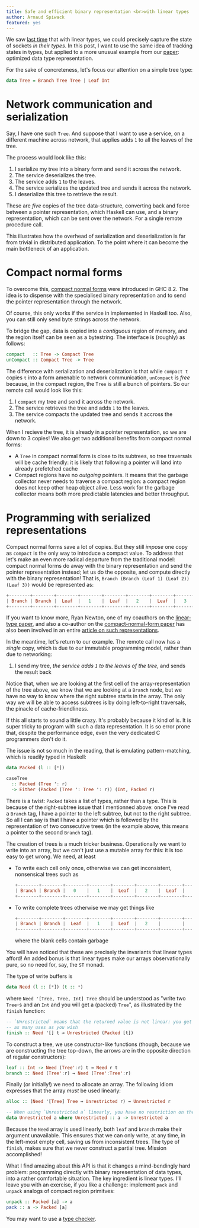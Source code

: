 ```yaml
---
title: Safe and efficient binary representation <br>with linear types
author: Arnaud Spiwack
featured: yes
---
```


We saw [last time][blog-post-sockets] that with linear types, we could
precisely capture the state of sockets _in their types_. In this post,
I want to use the same idea of tracking states in types, but applied
to a more unusual example from our [paper][paper]: optimized data type
representation.

For the sake of concreteness, let's focus our attention on a simple
tree type:

```haskell
data Tree = Branch Tree Tree | Leaf Int
```

# Network communication and serialization

Say, I have one such `Tree`. And suppose that I want to use a service,
on a different machine across network, that applies adds `1` to all the
leaves of the tree.

The process would look like this:

1. I serialize my tree into a binary form and send it across the
   network.
2. The service deserializes the tree.
3. The service adds `1` to the leaves.
4. The service serializes the updated tree and sends it across the
   network.
5. I deserialize this tree to retrieve the result.

These are _five_ copies of the tree data-structure, converting back
and force between a pointer representation, which Haskell can use, and
a binary representation, which can be sent over the network. For a
single remote procedure call.

This illustrates how the overhead of serialization and deserialization
is far from trivial in distributed application. To the point where it
can become the main bottleneck of an application.

# Compact normal forms

To overcome this, [compact normal forms][cnf] were introduced in GHC
8.2. The idea is to dispense with the specialised binary representation
and to send the pointer representation through the network.

Of course, this only works if the service in implemented in Haskell
too. Also, you can still only send byte strings across the network.

To bridge the gap, data is copied into a _contiguous_ region of memory,
and the region itself can be seen as a bytestring. The interface is
(roughly) as follows:

```haskell
compact   :: Tree -> Compact Tree
unCompact :: Compact Tree -> Tree
```

The difference with serialization and deserialization is that while
`compact t` copies `t` into a form amenable to network communication,
`unCompact` is _free_ because, in the compact region, the `Tree` is
still a bunch of pointers. So our remote call would look like this:

1. I `compact` my tree and send it across the network.
2. The service retrieves the tree and adds `1` to the leaves.
3. The service compacts the updated tree and sends it accross the
   network.

When I recieve the tree, it is already in a pointer representation, so
we are down to 3 copies! We also get two additional benefits from
compact normal forms:

- A `Tree` in compact normal form is close to its subtrees, so tree
  traversals will be cache friendly: it is likely that following a
  pointer will land into already prefetched cache
- Compact regions have no _outgoing_ pointers. It means that the
  garbage collector never needs to traverse a compact region: a
  compact region does not keep other heap object alive. Less work for
  the garbage collector means both more predictable latencies and
  better throughput.

# Programming with serialized representations

Compact normal forms save a lot of copies. But they still _impose_ one
copy as `compact` is the only way to introduce a compact value. To
address that let's make an even more radical departure from the
traditional model: compact normal forms do away with the binary
representation and send the pointer representation instead; let us do
the opposite, and compute directly with the binary representation!
That is, `Branch (Branch (Leaf 1) (Leaf 2)) (Leaf 3))` would be
represented as:

```haskell
+--------+--------+--------+--------+--------+--------+--------+--------+
| Branch | Branch |  Leaf  |   1    |  Leaf  |   2    |  Leaf  |   3    |
+--------+--------+--------+--------+--------+--------+--------+--------+
```

If you want to know more, Ryan Newton, one of my coauthors on
the [linear-type paper][paper], and also a co-author on
the [compact-normal-form paper][cnf] has also been involved in an
entire [article on such representations][gibbon].

In the meantime, let's return to our example. The remote call now has
a _single_ copy, which is due to our immutable programming model,
rather than due to networking:

1. I send my tree, _the service adds `1` to the leaves of the tree_,
   and sends the result back
   
Notice that, when we are looking at the first cell of the
array-representation of the tree above, we know that we are looking at
a `Branch` node, but we have no way to know where the right subtree
starts in the array. The only way we will be able to access subtrees is
by doing left-to-right traversals, the pinacle of cache-friendliness.

If this all starts to sound a little crazy. It's probably because it
kind of is. It is super tricky to program with such a data
representation. It is so error prone that, despite the performance
edge, even the very dedicated C programmers don't do it.

The issue is not so much in the reading, that is emulating
pattern-matching, which is readily typed in Haskell:

```haskell
data Packed (l :: [*])

caseTree
  :: Packed (Tree ': r)
  -> Either (Packed (Tree ': Tree ': r)) (Int, Packed r)
```

There is a twist: `Packed` takes a list of types, rather than a
type. This is because of the right-subtree issue that I mentionned
above: once I've read a `Branch` tag, I have a pointer to the
left subtree, but not to the right subtree. So all I can say is that I
have a pointer which is followed by the representation of two
consecutive trees (in the example above, this means a pointer to the
second `Branch` tag).

The creation of trees is a much tricker business. Operationally we
want to write into an array, but we can't just use a mutable array for
this: it is too easy to get wrong. We need, at least

- To write each cell only once, otherwise we can get inconsistent, nonsensical
  trees such as
  ```haskell
  +--------+--------+--------+--------+--------+--------+--------+--------+
  | Branch | Branch |   0    |   1    |  Leaf  |   2    |  Leaf  |   3    |
  +--------+--------+--------+--------+--------+--------+--------+--------+
  ```
- To write complete trees otherwise we may get things like
  ```haskell
  +--------+--------+--------+--------+--------+--------+--------+--------+
  | Branch | Branch |  Leaf  |   1    |  Leaf  |   2    |        |        |
  +--------+--------+--------+--------+--------+--------+--------+--------+
  ```
  where the blank cells contain garbage
  
You will have noticed that these are precisely the invariants that
linear types afford! An added bonus is that linear types make our
arrays observationally pure, so no need for, say, the `ST` monad.

The type of write buffers is

```haskell
data Need (l :: [*]) (t :: *)
```

where `Need '[Tree, Tree, Int] Tree` should be understood as "write two
`Tree`-s and an `Int` and you will get a (packed) `Tree`", as illustrated
by the `finish` function:

```haskell
-- `Unrestricted` means that the returned value is not linear: you get
-- as many uses as you wish
finish :: Need '[] t ⊸ Unrestricted (Packed [t])
```

To construct a tree, we use constructor-like functions (though,
because we are constructing the tree top-down, the arrows are in the
opposite direction of regular constructors):

```haskell
leaf :: Int -> Need (Tree':r) t ⊸ Need r t
branch :: Need (Tree':r) ⊸ Need (Tree':Tree':r)
```

Finally (or initially!) we need to allocate an array. The following
idiom expresses that the array _must_ be used linearly:

```haskell
alloc :: (Need '[Tree] Tree ⊸ Unrestricted r) ⊸ Unrestricted r

-- When using `Unrestricted a` linearly, you have no restriction on the inner `a`!
data Unrestricted a where Unrestricted :: a -> Unrestricted a
```

Because the `Need` array is used linearly, both `leaf` and `branch`
make their argument unavailable. This ensures that we can only write, at
any time, in the left-most empty cell, saving us from inconsistent
trees. The type of `finish`, makes sure that we never construct a
partial tree. Mission accomplished!

What I find amazing about this API is that it changes a mind-bendingly
hard problem: programming directly with binary representation of data
types, into a rather comfortable situation. The key ingredient is
linear types. I'll leave you with an exercise, if you like a
challenge: implement `pack` and `unpack` analogs of compact region
primitves:
```haskell
unpack :: Packed [a] -> a
pack :: a -> Packed [a]
```
You may want to use a [type checker][prototype].

[paper]: https://github.com/tweag/linear-types/releases/download/v2.0/hlt.pdf
[prototype]: https://github.com/tweag/ghc/tree/linear-types
[blog-post-one]: http://www.tweag.io/posts/2017-03-13-linear-types.html
[blog-post-sockets]: http://www.tweag.io/posts/2017-08-03-linear-typestates.html
[socket-library]: https://www.stackage.org/package/socket
[typestate-wikipedia]: https://en.wikipedia.org/wiki/Typestate_analysis
[gibbon]: http://dx.doi.org/10.4230/LIPIcs.ECOOP.2017.26
[cnf]: https://doi.org/10.1145/2858949.2784735
